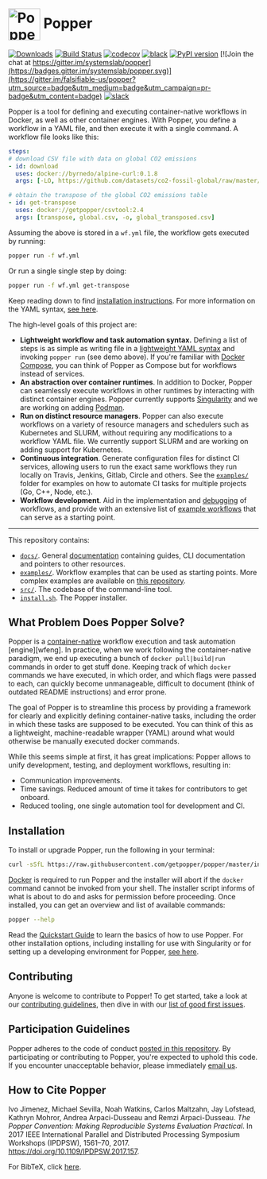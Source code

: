 # <img src="https://raw.githubusercontent.com/getpopper/website/bcba4c8/assets/images/popper_logo_just_jug.png" width="64" valign="middle" alt="Popper"/> Popper

[![Downloads](https://pepy.tech/badge/popper)](https://pepy.tech/project/popper)
[![Build Status](https://travis-ci.org/getpopper/popper.svg?branch=master)](https://travis-ci.org/getpopper/popper)
[![codecov](https://codecov.io/gh/systemslab/popper/branch/master/graph/badge.svg)](https://codecov.io/gh/systemslab/popper)
[![black](https://img.shields.io/badge/code%20style-black-000000.svg)](https://github.com/ambv/black)
[![PyPI version](https://badge.fury.io/py/popper.svg)](https://badge.fury.io/py/popper)
[![Join the chat at https://gitter.im/systemslab/popper](https://badges.gitter.im/systemslab/popper.svg)](https://gitter.im/falsifiable-us/popper?utm_source=badge&utm_medium=badge&utm_campaign=pr-badge&utm_content=badge)
[![slack](https://img.shields.io/badge/chat-on_slack-C03C20.svg?logo=slack)](https://join.slack.com/t/getpopper/shared_invite/zt-dtn0se2s-c50myMHNpeoikQXDeNbPew)

Popper is a tool for defining and executing container-native workflows in 
Docker, as well as other container engines. With Popper, you define a workflow 
in a YAML file, and then execute it with a single command. A workflow file looks 
like this:

```yaml
steps:
# download CSV file with data on global CO2 emissions
- id: download
  uses: docker://byrnedo/alpine-curl:0.1.8
  args: [-LO, https://github.com/datasets/co2-fossil-global/raw/master/global.csv]

# obtain the transpose of the global CO2 emissions table
- id: get-transpose
  uses: docker://getpopper/csvtool:2.4
  args: [transpose, global.csv, -o, global_transposed.csv]
```

Assuming the above is stored in a `wf.yml` file, the workflow gets executed by 
running:

```bash
popper run -f wf.yml
```

Or run a single single step by doing:

```bash
popper run -f wf.yml get-transpose
```

Keep reading down to find [installation instructions](#installation). For more 
information on the YAML syntax, [see here][cnwf].

The high-level goals of this project are:

  * **Lightweight workflow and task automation syntax.** Defining a list of 
    steps is as simple as writing file in a [lightweight YAML syntax][cnwf] and 
    invoking `popper run` (see demo above). If you're familiar with [Docker 
    Compose][compose], you can think of Popper as Compose but for workflows 
    instead of services.
  * **An abstraction over container runtimes**. In addition to Docker, 
    Popper can seamlessly execute workflows in other runtimes by 
    interacting with distinct container engines. Popper currently 
    supports [Singularity][sylabs] and we are working on adding 
    [Podman][podman].
  * **Run on distinct resource managers**. Popper can also execute workflows on 
    a variety of resource managers and schedulers such as Kubernetes and SLURM, 
    without requiring any modifications to a workflow YAML file. We currently 
    support SLURM and are working on adding support for Kubernetes.
  * **Continuous integration**. Generate configuration files for 
    distinct CI services, allowing users to run the exact same workflows they 
    run locally on Travis, Jenkins, Gitlab, Circle and others. See the 
    [`examples/`](./examples/ci/) folder for examples on how to automate CI 
    tasks for multiple projects (Go, C++, Node, etc.).
  * **Workflow development**. Aid in the implementation and [debugging][pp-sh] 
    of workflows, and provide with an extensive list of [example 
    workflows](https://github.com/popperized) that can serve as a starting 
    point.

-----

This repository contains:

  * [`docs/`](docs/). General [documentation][docs] containing guides, 
    CLI documentation and pointers to other resources.
  * [`examples/`](examples/). Workflow examples that can be used as 
    starting points. More complex examples are available on [this 
    repository](https://github.com/getpopper/popper-examples).
  * [`src/`](src/). The codebase of the command-line tool.
  * [`install.sh`](./install.sh). The Popper installer.

## What Problem Does Popper Solve?

Popper is a [container-native][cn] workflow execution and task automation 
[engine][wfeng]. In practice, when we work following the container-native 
paradigm, we end up executing a bunch of `docker pull|build|run` commands in 
order to get stuff done. Keeping track of which `docker` commands we have 
executed, in which order, and which flags were passed to each, can quickly 
become unmanageable, difficult to document (think of outdated README 
instructions) and error prone.

The goal of Popper is to streamline this process by providing a framework for 
clearly and explicitly defining container-native tasks, including the order in 
which these tasks are supposed to be executed. You can think of this as a 
lightweight, machine-readable wrapper (YAML) around what would otherwise be 
manually executed docker commands.

While this seems simple at first, it has great implications: Popper allows to 
unify development, testing, and deployment workflows, resulting in:

  * Communication improvements.
  * Time savings. Reduced amount of time it takes for contributors to get 
  onboard.
  * Reduced tooling, one single automation tool for development and CI.

## Installation

To install or upgrade Popper, run the following in your terminal:

```bash
curl -sSfL https://raw.githubusercontent.com/getpopper/popper/master/install.sh | sh
```

[Docker][docker] is required to run Popper and the installer will abort if the 
`docker` command cannot be invoked from your shell. The installer script informs 
of what is about to do and asks for permission before proceeding. Once 
installed, you can get an overview and list of available commands:

```bash
popper --help
```

Read the [Quickstart Guide][getting_started] to learn the basics of how to use 
Popper. For other installation options, including installing for use with 
Singularity or for setting up a developing environment for Popper, [see 
here][installation].

## Contributing

Anyone is welcome to contribute to Popper! To get started, take a look 
at our [contributing guidelines](CONTRIBUTING.md), then dive in with 
our [list of good first issues][gfi].

## Participation Guidelines

Popper adheres to the code of conduct [posted in this 
repository](CODE_OF_CONDUCT.md). By participating or contributing to 
Popper, you're expected to uphold this code. If you encounter unacceptable 
behavior, please immediately [email us](mailto:ivotron@ucsc.edu).

## How to Cite Popper

Ivo Jimenez, Michael Sevilla, Noah Watkins, Carlos Maltzahn, Jay 
Lofstead, Kathryn Mohror, Andrea Arpaci-Dusseau and Remzi 
Arpaci-Dusseau. _The Popper Convention: Making Reproducible Systems 
Evaluation Practical_. In 2017 IEEE International Parallel and 
Distributed Processing Symposium Workshops (IPDPSW), 1561–70, 2017. 
https://doi.org/10.1109/IPDPSW.2017.157.

For BibTeX, click [here](https://falsifiable.us/pubs/bibtex/popper.bib).

[minimalpy]: https://github.com/popperized/popper-examples/tree/master/workflows/minimal-python
[gfi]: https://github.com/systemslab/popper/issues?utf8=%E2%9C%93&q=is%3Aissue+label%3A%22good+first+issue%22+is%3Aopen
[singularity]: https://github.com/sylabs/singularity
[docker]: https://get.docker.com
[getting_started]: https://popper.readthedocs.io/en/latest/sections/getting_started.html
[venv]: https://packaging.python.org/guides/installing-using-pip-and-virtual-environments/#installing-virtualenv
[popper2]: https://github.com/systemslab/popper/projects/12
[docs]: https://popper.readthedocs.io/en/latest/
[gh-pages]: https://github.com/systemslab/popper/tree/gh-pages
[cnwf]: docs/sections/cn_workflows.md
[engines]: docs/sections/cn_workflows.md#container-engines
[sylabs]: https://sylabs.io/
[cn]: https://cloudblogs.microsoft.com/opensource/2018/04/23/5-reasons-you-should-be-doing-container-native-development/
[compose]: https://docs.docker.com/compose/
[podman]: https://podman.io
[minimalpython]: https://github.com/popperized/popper-examples/tree/master/workflows/minimal-python
[pp-sh]: docs/sections/cli_features.md#executing-a-step-interactively
[installation]: docs/installation.md
